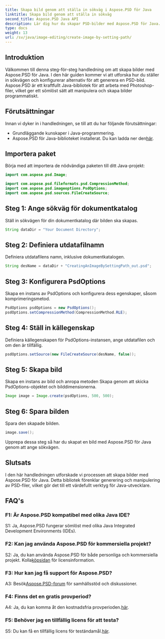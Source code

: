 ```yaml
---
title: Skapa bild genom att ställa in sökväg i Aspose.PSD för Java
linktitle: Skapa bild genom att ställa in sökväg
second_title: Aspose.PSD Java API
description: Lär dig hur du skapar PSD-bilder med Aspose.PSD för Java. Följ vår steg-för-steg-guide för sömlös bildgenerering.
type: docs
weight: 13
url: /sv/java/image-editing/create-image-by-setting-path/
---
```

## Introduktion

Välkommen till denna steg-för-steg handledning om att skapa bilder med Aspose.PSD för Java. I den här guiden kommer vi att utforska hur du ställer in sökvägen och konfigurerar alternativ för att generera en PSD-bild. Aspose.PSD är ett kraftfullt Java-bibliotek för att arbeta med Photoshop-filer, vilket ger ett sömlöst sätt att manipulera och skapa bilder programmatiskt.

## Förutsättningar

Innan vi dyker in i handledningen, se till att du har följande förutsättningar:

- Grundläggande kunskaper i Java-programmering.
-  Aspose.PSD för Java-biblioteket installerat. Du kan ladda ner den[här](https://releases.aspose.com/psd/java/).

## Importera paket

Börja med att importera de nödvändiga paketen till ditt Java-projekt:

```java
import com.aspose.psd.Image;

import com.aspose.psd.fileformats.psd.CompressionMethod;
import com.aspose.psd.imageoptions.PsdOptions;
import com.aspose.psd.sources.FileCreateSource;

```

## Steg 1: Ange sökväg för dokumentkatalog

Ställ in sökvägen för din dokumentkatalog där bilden ska skapas.

```java
String dataDir = "Your Document Directory";
```

## Steg 2: Definiera utdatafilnamn

Definiera utdatafilens namn, inklusive dokumentkatalogen.

```java
String desName = dataDir + "CreatingAnImageBySettingPath_out.psd";
```

## Steg 3: Konfigurera PsdOptions

Skapa en instans av PsdOptions och konfigurera dess egenskaper, såsom komprimeringsmetod.

```java
PsdOptions psdOptions = new PsdOptions();
psdOptions.setCompressionMethod(CompressionMethod.RLE);
```

## Steg 4: Ställ in källegenskap

Definiera källegenskapen för PsdOptions-instansen, ange utdatafilen och om den är tillfällig.

```java
psdOptions.setSource(new FileCreateSource(desName, false));
```

## Steg 5: Skapa bild

Skapa en instans av bild och anropa metoden Skapa genom att skicka PsdOptions-objektet och bilddimensionerna.

```java
Image image = Image.create(psdOptions, 500, 500);
```

## Steg 6: Spara bilden

Spara den skapade bilden.

```java
image.save();
```

Upprepa dessa steg så har du skapat en bild med Aspose.PSD för Java genom att ange sökvägen.

## Slutsats

I den här handledningen utforskade vi processen att skapa bilder med Aspose.PSD för Java. Detta bibliotek förenklar generering och manipulering av PSD-filer, vilket gör det till ett värdefullt verktyg för Java-utvecklare.

## FAQ's

### F1: Är Aspose.PSD kompatibel med olika Java IDE?

S1: Ja, Aspose.PSD fungerar sömlöst med olika Java Integrated Development Environments (IDEs).

### F2: Kan jag använda Aspose.PSD för kommersiella projekt?

 S2: Ja, du kan använda Aspose.PSD för både personliga och kommersiella projekt. Kolla[köpsidan](https://purchase.aspose.com/buy) för licensinformation.

### F3: Hur kan jag få support för Aspose.PSD?

 A3: Besök[Aspose.PSD-forum](https://forum.aspose.com/c/psd/34) för samhällsstöd och diskussioner.

### F4: Finns det en gratis provperiod?

 A4: Ja, du kan komma åt den kostnadsfria provperioden.[här](https://releases.aspose.com/).

### F5: Behöver jag en tillfällig licens för att testa?

 S5: Du kan få en tillfällig licens för teständamål.[här](https://purchase.aspose.com/temporary-license/).